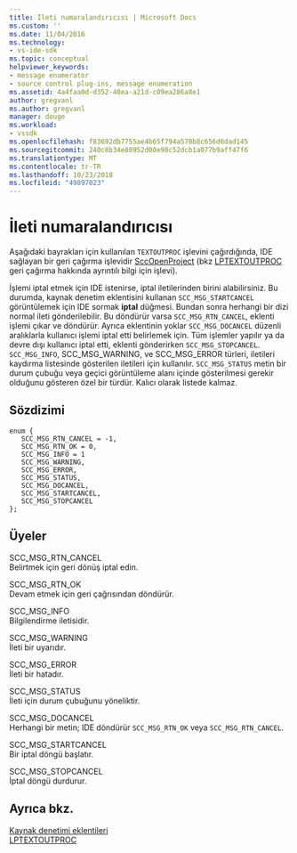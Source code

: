 ```yaml
---
title: İleti numaralandırıcısı | Microsoft Docs
ms.custom: ''
ms.date: 11/04/2016
ms.technology:
- vs-ide-sdk
ms.topic: conceptual
helpviewer_keywords:
- message enumerator
- source control plug-ins, message enumeration
ms.assetid: 4a4faa0d-d352-40ea-a21d-c09ea286a8e1
author: gregvanl
ms.author: gregvanl
manager: douge
ms.workload:
- vssdk
ms.openlocfilehash: f83692db7755ae4b65f794a570b8c656d6dad145
ms.sourcegitcommit: 240c8b34e80952d00e90c52dcb1a077b9aff47f6
ms.translationtype: MT
ms.contentlocale: tr-TR
ms.lasthandoff: 10/23/2018
ms.locfileid: "49897023"
---
```

# <a name="message-enumerator"></a>İleti numaralandırıcısı
Aşağıdaki bayrakları için kullanılan `TEXTOUTPROC` işlevini çağırdığında, IDE sağlayan bir geri çağırma işlevidir [SccOpenProject](../extensibility/sccopenproject-function.md) (bkz [LPTEXTOUTPROC](../extensibility/lptextoutproc.md) geri çağırma hakkında ayrıntılı bilgi için işlevi).  
  
 İşlemi iptal etmek için IDE istenirse, iptal iletilerinden birini alabilirsiniz. Bu durumda, kaynak denetim eklentisini kullanan `SCC_MSG_STARTCANCEL` görüntülemek için IDE sormak **iptal** düğmesi. Bundan sonra herhangi bir dizi normal ileti gönderilebilir. Bu döndürür varsa `SCC_MSG_RTN_CANCEL`, eklenti işlemi çıkar ve döndürür. Ayrıca eklentinin yoklar `SCC_MSG_DOCANCEL` düzenli aralıklarla kullanıcı işlemi iptal etti belirlemek için. Tüm işlemler yapılır ya da devre dışı kullanıcı iptal etti, eklenti gönderirken `SCC_MSG_STOPCANCEL`. `SCC_MSG_INFO`, SCC_MSG_WARNING, ve SCC_MSG_ERROR türleri, iletileri kaydırma listesinde gösterilen iletileri için kullanılır. `SCC_MSG_STATUS` metin bir durum çubuğu veya geçici görüntüleme alanı içinde gösterilmesi gerekir olduğunu gösteren özel bir türdür. Kalıcı olarak listede kalmaz.  
  
## <a name="syntax"></a>Sözdizimi  
  
```  
enum {   
   SCC_MSG_RTN_CANCEL = -1,   
   SCC_MSG_RTN_OK = 0,   
   SCC_MSG_INFO = 1   
   SCC_MSG_WARNING,   
   SCC_MSG_ERROR,   
   SCC_MSG_STATUS,   
   SCC_MSG_DOCANCEL,   
   SCC_MSG_STARTCANCEL,   
   SCC_MSG_STOPCANCEL   
};  
```  
  
## <a name="members"></a>Üyeler  
 SCC_MSG_RTN_CANCEL  
 Belirtmek için geri dönüş iptal edin.  
  
 SCC_MSG_RTN_OK  
 Devam etmek için geri çağrısından döndürür.  
  
 SCC_MSG_INFO  
 Bilgilendirme iletisidir.  
  
 SCC_MSG_WARNING  
 İleti bir uyarıdır.  
  
 SCC_MSG_ERROR  
 İleti bir hatadır.  
  
 SCC_MSG_STATUS  
 İleti için durum çubuğunu yöneliktir.  
  
 SCC_MSG_DOCANCEL  
 Herhangi bir metin; IDE döndürür `SCC_MSG_RTN_OK` veya `SCC_MSG_RTN_CANCEL`.  
  
 SCC_MSG_STARTCANCEL  
 Bir iptal döngü başlatır.  
  
 SCC_MSG_STOPCANCEL  
 İptal döngü durdurur.  
  
## <a name="see-also"></a>Ayrıca bkz.  
 [Kaynak denetimi eklentileri](../extensibility/source-control-plug-ins.md)   
 [LPTEXTOUTPROC](../extensibility/lptextoutproc.md)